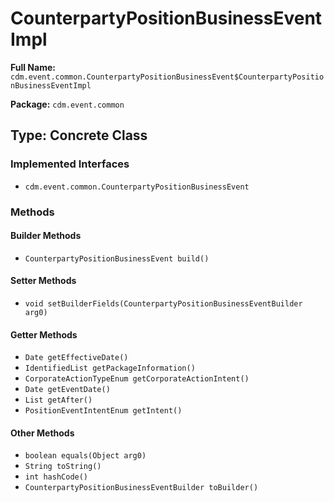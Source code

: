 # CounterpartyPositionBusinessEventImpl

**Full Name:** `cdm.event.common.CounterpartyPositionBusinessEvent$CounterpartyPositionBusinessEventImpl`

**Package:** `cdm.event.common`

## Type: Concrete Class

### Implemented Interfaces

- `cdm.event.common.CounterpartyPositionBusinessEvent`

### Methods

#### Builder Methods

- `CounterpartyPositionBusinessEvent build()`

#### Setter Methods

- `void setBuilderFields(CounterpartyPositionBusinessEventBuilder arg0)`

#### Getter Methods

- `Date getEffectiveDate()`
- `IdentifiedList getPackageInformation()`
- `CorporateActionTypeEnum getCorporateActionIntent()`
- `Date getEventDate()`
- `List getAfter()`
- `PositionEventIntentEnum getIntent()`

#### Other Methods

- `boolean equals(Object arg0)`
- `String toString()`
- `int hashCode()`
- `CounterpartyPositionBusinessEventBuilder toBuilder()`

